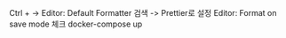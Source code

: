 Ctrl + -> Editor: Default Formatter 검색 -> Prettier로 설정
Editor: Format on save mode 체크
docker-compose up
